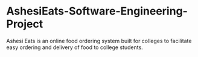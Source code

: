 # AshesiEats-Software-Engineering-Project

Ashesi Eats is an online food ordering system built for colleges to facilitate easy ordering and delivery of food to college students.
